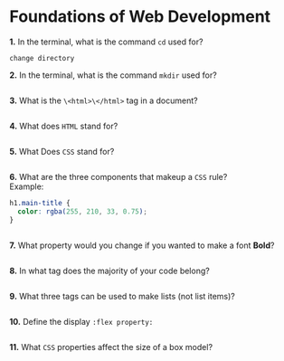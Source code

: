 # Foundations of Web Development

**1.** In the terminal, what is the command `cd` used for?

<!-- enter you answer in the space below -->

```
change directory
```

**2.** In the terminal, what is the command `mkdir` used for?

<!-- enter you answer in the space below -->

```

```

**3.** What is the `\<html>\</html>` tag in a document?

<!-- enter you answer in the space below -->

```

```

**4.** What does `HTML` stand for?

<!-- enter you answer in the space below -->

```

```

**5.** What Does `CSS` stand for?

<!-- enter you answer in the space below -->

```

```

**6.** What are the three components that makeup a `CSS` rule? <br> Example:

```css
h1.main-title {
  color: rgba(255, 210, 33, 0.75);
}
```

<!-- enter you answer in the space below -->

```

```

**7.** What property would you change if you wanted to make a font **Bold**?

<!-- enter you answer in the space below -->

```

```

**8.** In what tag does the majority of your code belong?

<!-- enter you answer in the space below -->

```

```

**9.** What three tags can be used to make lists (not list items)?

<!-- enter you answer in the space below -->

```

```

**10.** Define the display `:flex property:`

<!-- enter you answer in the space below -->

```

```

**11.** What `CSS` properties affect the size of a box model?

<!-- enter you answer in the space below -->

```

```
